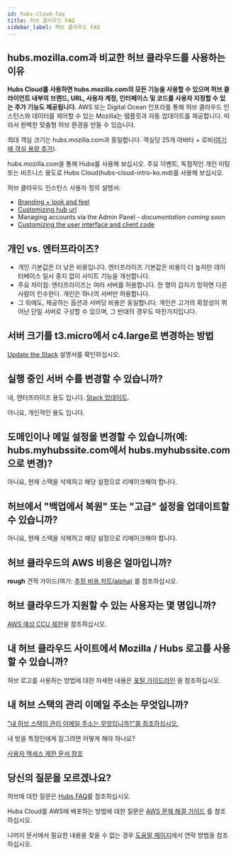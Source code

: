 ```yaml
---
id: hubs-cloud-faq
title: 허브 클라우드 FAQ
sidebar_label: 허브 클라우드 FAQ
---
```


## hubs.mozilla.com과 비교한 허브 클라우드를 사용하는 이유

**Hubs Cloud를 사용하면 hubs.mozilla.com의 모든 기능을 사용할 수 있으며 허브 클라이언트 내부의 브랜드, URL, 사용자 계정, 인터페이스 및 코드를 사용자 지정할 수 있는 추가 기능도 제공됩니다.** AWS 또는 Digital Ocean 인프라를 통해 허브 클라우드 인스턴스와 데이터를 제어할 수 있는 Mozilla는 템플릿과 자동 업데이트를 제공합니다. 따라서 완벽한 맞춤형 허브 환경을 만들 수 있습니다.

최대 객실 크기는 hubs.mozilla.com과 동일합니다. 객실당 25개 아바타 + 로비([여기에 객실 용량 추가](hubs-faq.md#what-is-the-capacity-of-a-hubs-room)).

hubs.mozilla.com을 통해 Hubs를 사용해 보십시오. 주요 이벤트, 독점적인 개인 미팅 또는 비즈니스 용도로 Hubs Cloud(hubs-cloud-intro-ko.md)를 사용해 보십시오.

허브 클라우드 인스턴스 사용자 정의 설명서:

- [Branding + look and feel](hubs-cloud-customizing-look-and-feel.md)
- [Customizing hub url](hubs-cloud-aws-domain-recipes.md)
- Managing accounts via the Admin Panel - _documentation coming soon_
- [Customizing the user interface and client code](hubs-cloud-custom-clients.md)

## 개인 vs. 엔터프라이즈?

- 개인 기본값은 더 낮은 비용입니다. 엔터프라이즈 기본값은 비용이 더 높지만 데이터베이스 일시 중지 없이 사이트 기능을 개선합니다.
- 주요 차이점: 엔터프라이즈는 여러 서버를 허용합니다. 한 명이 갑자기 망하면 다른 사람이 인수한다. 개인은 하나의 서버만 허용합니다.
- 그 외에도, 제공하는 옵션과 서버당 비용은 동일합니다. 개인은 고가의 확장성이 뛰어난 단일 서버로 구성할 수 있으며, 그 반대의 경우도 마찬가지입니다.

## 서버 크기를 t3.micro에서 c4.large로 변경하는 방법

[Update the Stack](hubs-cloud-aws-updating-the-stack.md) 설명서를 확인하십시오.

## 실행 중인 서버 수를 변경할 수 있습니까?

네, 엔터프라이즈 용도 입니다. [Stack 업데이트](hubs-cloud-aws-updating-the-stack.md).

아니요, 개인적인 용도 입니다.

## 도메인이나 메일 설정을 변경할 수 있습니까(예: hubs.myhubssite.com에서 hubs.myhubssite.com으로 변경)?

아니요, 현재 스택을 삭제하고 해당 설정으로 리메이크해야 합니다.

## 허브에서 "백업에서 복원" 또는 "고급" 설정을 업데이트할 수 있습니까?

아니요, 현재 스택을 삭제하고 해당 설정으로 리메이크해야 합니다.

## 허브 클라우드의 AWS 비용은 얼마입니까?

**rough** 견적 가이드(여기: [추정 비용 차트(alpha)](hubs-cloud-aws-estimated-cost-charts.md) 를 참조하십시오.

## 허브 클라우드가 지원할 수 있는 사용자는 몇 명입니까?

[AWS 예상 CCU 제한](hubs-cloud-aws-estimated-ccu-limits.md)을 참조하십시오.

## 내 허브 클라우드 사이트에서 Mozilla / Hubs 로고를 사용할 수 있습니까?

허브 로고를 사용하는 방법에 대한 자세한 내용은 [포털 가이드라인](hubs-cloud-branding.md) 을 참조하십시오.

## 내 허브 스택의 관리 이메일 주소는 무엇입니까?

["내 허브 스택의 관리 이메일 주소는 무엇입니까?"를 참조하십시오.](hubs-cloud-aws-troubleshooting.md#then-what-is-my-hub-stacks-admin-email-address)

내 방을 특정인에게 잠그려면 어떻게 해야 하나요?

[사용자 액세스 제한 문서 참조](hubs-cloud-limiting-user-access.md)

## 당신의 질문을 모르겠나요?

허브에 대한 질문은 [Hubs FAQ](hubs-faq.md)를 참조하십시오.

Hubs Cloud를 AWS에 배포하는 방법에 대한 질문은 [AWS 문제 해결 가이드](hubs-cloud-aws-troubleshooting.md) 를 참조하십시오.

나머지 문서에서 필요한 내용을 찾을 수 없는 경우 [도움말 페이지](.help.html)에서 연락 방법을 참조하십시오.
